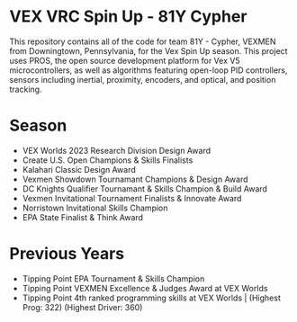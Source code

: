 # VEX VRC Spin Up - 81Y Cypher
This repository contains all of the code for team 81Y - Cypher, VEXMEN from Downingtown, Pennsylvania, 
for the Vex Spin Up season. This project uses PROS, the open source development platform for 
Vex V5 microcontrollers, as well as algorithms featuring open-loop PID controllers, sensors including 
inertial, proximity, encoders, and optical, and position tracking.
# Season
* VEX Worlds 2023 Research Division Design Award
* Create U.S. Open Champions & Skills Finalists
* Kalahari Classic Design Award
* Vexmen Showdown Tournamant Champions & Design Award
* DC Knights Qualifier Tournamant & Skills Champion & Build Award
* Vexmen Invitational Tournament Finalists & Innovate Award
* Norristown Invitational Skills Champion
* EPA State Finalist & Think Award
# Previous Years
* Tipping Point EPA Tournament & Skills Champion
* Tipping Point VEXMEN Excellence & Judges Award at VEX Worlds
* Tipping Point 4th ranked programming skills at VEX Worlds | (Highest Prog: 322) (Highest Driver: 360)
